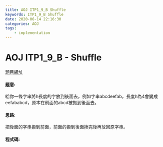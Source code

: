 ```yaml
---
title: AOJ ITP1_9_B Shuffle
keywords: ITP1_9_B Shuffle
date: 2020-06-14 22:16:30
categories: AOJ
tags:
    - implementation
---
```

# AOJ ITP1_9_B - Shuffle
[題目網址](https://onlinejudge.u-aizu.ac.jp/courses/lesson/2/ITP1/all/ITP1_9_B)

#### 題意:
給你一條字串將h長度的字放到後面去，例如字串abcdeefab，長度h為4會變成eefababcd，原本在前面的abcd被搬到後面去。
<!-- more -->
#### 思路:
把後面的字串搬到前面，前面的搬到後面換完後再放回原字串。

#### 程式碼:
<script src="https://gist.github.com/Daviswww/f9f2de49e808132338c6b518a650aa8e.js"></script>